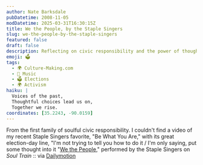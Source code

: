 ```yaml
---
author: Nate Barksdale
pubDatetime: 2008-11-05
modDatetime: 2025-03-31T16:30:15Z
title: We the People, by the Staple Singers
slug: we-the-people-by-the-staple-singers
featured: false
draft: false
description: Reflecting on civic responsibility and the power of thought in decision-making, this post features the Staple Singers' poignant message in “We the People.”
emoji: 🗳️
tags:
  - 🌍 Culture-Making.com
  - 🎵 Music
  - 🗳️ Elections
  - 🌍 Activism
haiku: |
  Voices of the past,  
  Thoughtful choices lead us on,  
  Together we rise.
coordinates: [35.2243, -90.0159]
---
```


From the first family of soulful civic responsibility. I couldn't find a video of my recent Staple Singers favorite, "Be What You Are," with its great election-day line, "I'm not trying to tell you how to do it / I'm only saying, put some thought into it
"[We the People](http://www.dailymotion.com/video/x3otum_the-staples-singers-we-the-peopleso_news)," performed by the Staple Singers on _Soul Train_ :: via [Dailymotion ](http://www.dailymotion.com/video/x3otum_the-staples-singers-we-the-peopleso_news)
